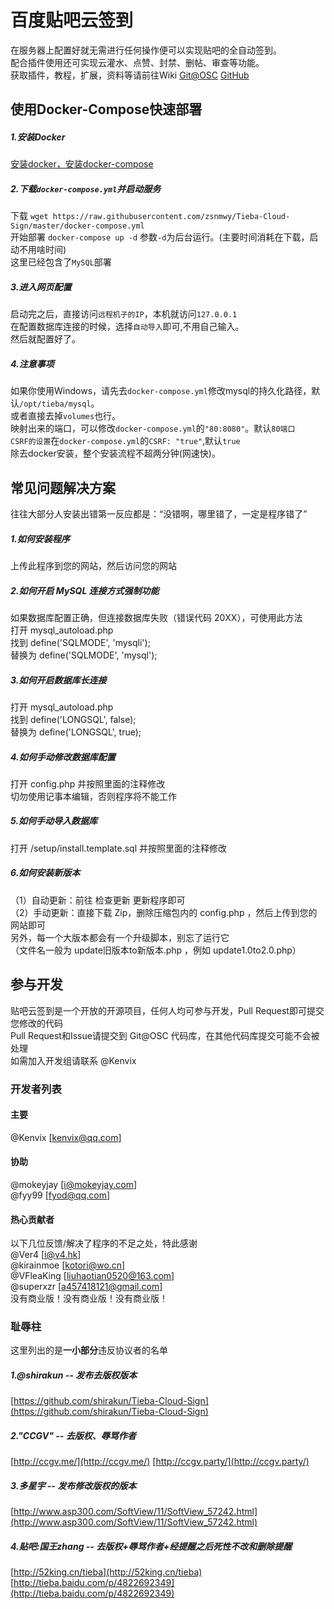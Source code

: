 # 百度贴吧云签到
在服务器上配置好就无需进行任何操作便可以实现贴吧的全自动签到。     
配合插件使用还可实现云灌水、点赞、封禁、删帖、审查等功能。     
获取插件，教程，扩展，资料等请前往Wiki [Git@OSC](https://git.oschina.net/kenvix/Tieba-Cloud-Sign/wikis/home) [GitHub](https://github.com/MoeNetwork/Tieba-Cloud-Sign/wiki)              

## 使用Docker-Compose快速部署
##### 1.安装Docker
[安装docker，安装docker-compose](http://get.daocloud.io/#install-docker)
##### 2.下载`docker-compose.yml`并启动服务
下载 `wget https://raw.githubusercontent.com/zsnmwy/Tieba-Cloud-Sign/master/docker-compose.yml`  
开始部署 `docker-compose up -d` 参数`-d`为后台运行。(主要时间消耗在下载，启动不用啥时间)  
这里已经包含了`MySQL`部署
##### 3.进入网页配置
启动完之后，直接访问`远程机子的IP`，本机就访问`127.0.0.1`  
在配置数据库连接的时候，选择`自动导入`即可,不用自己输入。  
然后就配置好了。
##### 4.注意事项
如果你使用Windows，请先去`docker-compose.yml`修改mysql的持久化路径，默认`/opt/tieba/mysql`。  
或者直接去掉`volumes`也行。  
映射出来的端口，可以修改`docker-compose.yml`的`"80:8080"`。默认`80端口`  
`CSRF的设置`在`docker-compose.yml`的`CSRF: "true"`,默认`true`  
除去docker安装，整个安装流程不超两分钟(网速快)。

## 常见问题解决方案
往往大部分人安装出错第一反应都是：“没错啊，哪里错了，一定是程序错了”
##### 1.如何安装程序
上传此程序到您的网站，然后访问您的网站
##### 2.如何开启 MySQL 连接方式强制功能
如果数据库配置正确，但连接数据库失败（错误代码 20XX），可使用此方法     
打开   mysql_autoload.php     
找到   define('SQLMODE', 'mysqli');     
替换为 define('SQLMODE', 'mysql');
##### 3.如何开启数据库长连接
打开   mysql_autoload.php     
找到   define('LONGSQL', false);     
替换为 define('LONGSQL', true);
##### 4.如何手动修改数据库配置
打开 config.php 并按照里面的注释修改     
切勿使用记事本编辑，否则程序将不能工作
##### 5.如何手动导入数据库
打开 /setup/install.template.sql 并按照里面的注释修改
##### 6.如何安装新版本
（1）自动更新：前往 检查更新 更新程序即可     
（2）手动更新：直接下载 Zip，删除压缩包内的 config.php ，然后上传到您的网站即可     
另外，每一个大版本都会有一个升级脚本，别忘了运行它     
（文件名一般为 update旧版本to新版本.php ，例如 update1.0to2.0.php）

## 参与开发
贴吧云签到是一个开放的开源项目，任何人均可参与开发，Pull Request即可提交您修改的代码     
Pull Request和Issue请提交到 Git@OSC 代码库，在其他代码库提交可能不会被处理     
如需加入开发组请联系 @Kenvix
### 开发者列表
#### 主要
@Kenvix [kenvix@qq.com]     
#### 协助
@mokeyjay [i@mokeyjay.com]     
@fyy99 [fyod@qq.com]
#### 热心贡献者
以下几位反馈/解决了程序的不足之处，特此感谢     
@Ver4 [i@v4.hk]     
@kirainmoe [kotori@wo.cn]     
@VFleaKing [liuhaotian0520@163.com]     
@superxzr [a457418121@gmail.com]         
没有商业版！没有商业版！没有商业版！   
### 耻辱柱
这里列出的是**一小部分**违反协议者的名单
##### 1.@shirakun -- 发布去版权版本
[https://github.com/shirakun/Tieba-Cloud-Sign](https://github.com/shirakun/Tieba-Cloud-Sign)
##### 2."CCGV" -- 去版权、辱骂作者
[http://ccgv.me/](http://ccgv.me/)  [http://ccgv.party/](http://ccgv.party/)
##### 3.多星宇 -- 发布修改版权的版本
[http://www.asp300.com/SoftView/11/SoftView_57242.html](http://www.asp300.com/SoftView/11/SoftView_57242.html)
##### 4.贴吧:国王zhang -- 去版权+辱骂作者+经提醒之后死性不改和删除提醒
[http://52king.cn/tieba](http://52king.cn/tieba)
[http://tieba.baidu.com/p/4822692349](http://tieba.baidu.com/p/4822692349)
